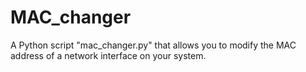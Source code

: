 # MAC_changer
A Python script "mac_changer.py" that allows you to modify the MAC address of a network interface on your system. 

